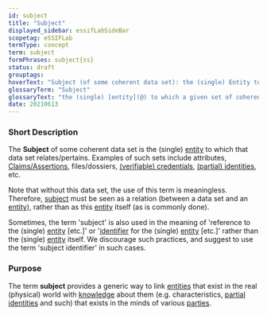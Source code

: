 ```yaml
---
id: subject
title: "Subject"
displayed_sidebar: essifLabSideBar
scopetag: eSSIFLab
termType: concept
term: subject
formPhrases: subject{ss}
status: draft
grouptags:
hoverText: "Subject (of some coherent data set): the (single) Entity to which a coherent data set relates/pertains, such as attributes, Claims/Assertions, files/dossiers, (verifiable) credentials, Partial Identities, Employment Contracts, etc."
glossaryTerm: "Subject"
glossaryText: "the (single) [entity](@) to which a given set of coherent data relates/pertains. Examples of such sets include attributes, [Claims/Assertions](assertion@), files/dossiers, [(verifiable) credentials](credential@), [(partial) identities](partial-identity@), [employment contracts](employment-contract@), etc."
date: 20210613
---
```


### Short Description
The **Subject** of some coherent data set is the (single) [entity](@) to which that data set relates/pertains. Examples of such sets include attributes, [Claims/Assertions](assertion@), files/dossiers, [(verifiable) credentials](credential@), [(partial) identities](partial-identity@), etc.

Note that without this data set, the use of this term is meaningless. Therefore, [subject](@) must be seen as a relation (between a data set and an [entity](@)), rather than as this [entity](@) itself (as is commonly done).

Sometimes, the term 'subject' is also used in the meaning of 'reference to the (single) [entity](@) [etc.]' or '[identifier](@) for the (single) [entity](@) [etc.]' rather than the (single) [entity](@) itself. We discourage such practices, and suggest to use the term 'subject identifier' in such cases.

### Purpose
The term **subject** provides a generic way to link [entities](@) that exist in the real (physical) world with [knowledge](@) about them (e.g. characteristics, [partial identities](partial-identity@) and such) that exists in the minds of various [parties](@).